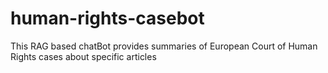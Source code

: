 # human-rights-casebot
This RAG based chatBot provides summaries of European Court of Human Rights cases about specific articles

